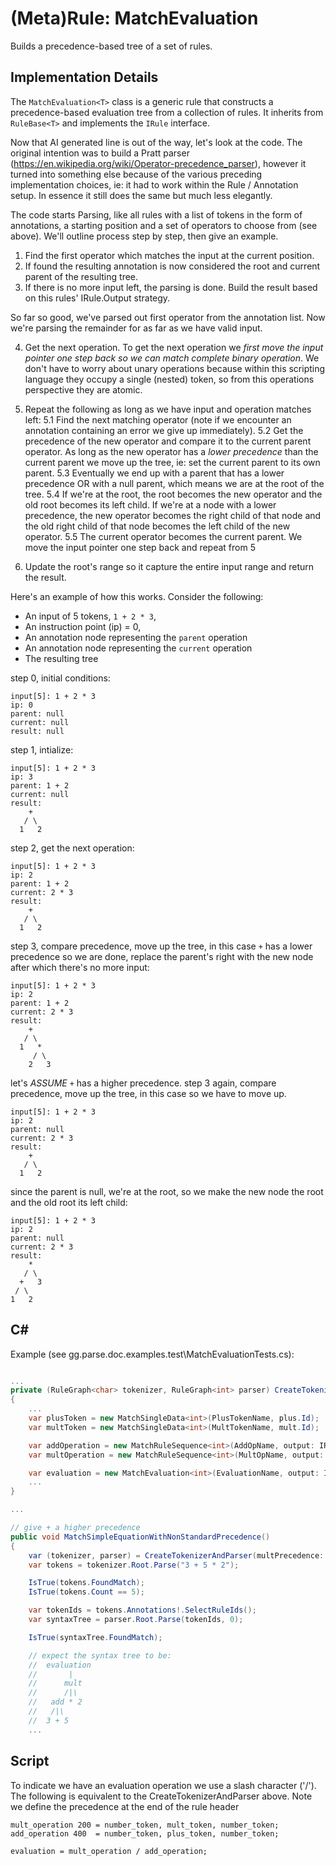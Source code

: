 (Meta)Rule: MatchEvaluation<T>
==============================

Builds a precedence-based tree of a set of rules.

Implementation Details
----------------------

The `MatchEvaluation<T>` class is a generic rule that constructs a precedence-based evaluation tree from a collection of rules. It inherits from `RuleBase<T>` and implements the `IRule` interface.

Now that AI generated line is out of the way, let's look at the code. The original intention was to build a Pratt parser (https://en.wikipedia.org/wiki/Operator-precedence_parser), however it turned into something else because of the various preceding implementation choices, ie: it had to work within the Rule / Annotation setup. In essence it still does the same but much less elegantly.

The code starts Parsing, like all rules with a list of tokens in the form of annotations, a starting position and a set of operators to choose from (see above). We'll outline process step by step, then give an example. 

1. Find the first operator which matches the input at the current position. 
2. If found the resulting annotation is now considered the root and current parent of the resulting tree.
3. If there is no more input left, the parsing is done. Build the result based on this rules' IRule.Output strategy.

So far so good, we've parsed out first operator from the annotation list. Now we're parsing the remainder for as far as we have valid input.

4. Get the next operation. To get the next operation we _first move the input pointer one step back so we can match complete binary operation_. We don't have to worry about unary operations because within this scripting language they occupy a single (nested) token, so from this operations perspective they are atomic.

5. Repeat the following as long as we have input and operation matches left:
	5.1 Find the next matching operator (note if we encounter an annotation containing an error we give up immediately).
	5.2 Get the precedence of the new operator and compare it to the current parent operator. As long as the new operator has a _lower precedence_ than the current parent we move up the tree, ie: set the current parent to its own parent.
	5.3 Eventually we end up with a parent that has a lower precedence OR with a null parent, which means we are at the root of the tree.
	5.4 If we're at the root, the root becomes the new operator and the old root becomes its left child. If we're at a node with a lower precedence, the new operator becomes the right child of that node and the old right child of that node becomes the left child of the new operator.
	5.5 The current operator becomes the current parent. We move the input pointer one step back and repeat from 5

6. Update the root's range so it capture the entire input range and return the result.

Here's an example of how this works. Consider the following:

* An input of 5 tokens, `1 + 2 * 3`, 
* An instruction point (ip) = 0, 
* An annotation node representing the `parent` operation 
* An annotation node representing the `current` operation
* The resulting tree

step 0, initial conditions:

```
input[5]: 1 + 2 * 3
ip: 0
parent: null
current: null
result: null
```

step 1, intialize:

```
input[5]: 1 + 2 * 3
ip: 3
parent: 1 + 2
current: null
result: 
	+
   / \
  1   2
```

step 2, get the next operation:

```
input[5]: 1 + 2 * 3
ip: 2
parent: 1 + 2
current: 2 * 3
result: 
	+
   / \
  1   2
```

step 3, compare precedence, move up the tree, in this case `+` has a lower precedence so we are done, replace the parent's right with the new node after which there's no more input:

```
input[5]: 1 + 2 * 3
ip: 2
parent: 1 + 2
current: 2 * 3
result: 
	+
   / \
  1   *
	 / \
	2   3
```

let's _ASSUME_ `+` has a higher precedence. 
step 3 again, compare precedence, move up the tree, in this case so we have to move up.

```
input[5]: 1 + 2 * 3
ip: 2
parent: null
current: 2 * 3
result: 
	+
   / \
  1   2
```

since the parent is null, we're at the root, so we make the new node the root and the old root its left child:

```
input[5]: 1 + 2 * 3
ip: 2
parent: null
current: 2 * 3
result: 
	*
   / \
  +   3
 / \
1   2
```

C#
---

Example (see gg.parse.doc.examples.test\MatchEvaluationTests.cs):

```csharp

... 
private (RuleGraph<char> tokenizer, RuleGraph<int> parser) CreateTokenizerAndParser(int multPrecedence, int addPrecedence)
{
	...
	var plusToken = new MatchSingleData<int>(PlusTokenName, plus.Id);
    var multToken = new MatchSingleData<int>(MultTokenName, mult.Id);

    var addOperation = new MatchRuleSequence<int>(AddOpName, output: IRule.Output.Self, precedence: addPrecedence, numberToken, plusToken, numberToken);
    var multOperation = new MatchRuleSequence<int>(MultOpName, output: IRule.Output.Self, precedence: multPrecedence, numberToken, multToken, numberToken);

    var evaluation = new MatchEvaluation<int>(EvaluationName, output: IRule.Output.Self, precedence: 0, addOperation, multOperation);
	...
}

...

// give + a higher precedence
public void MatchSimpleEquationWithNonStandardPrecedence()
{
    var (tokenizer, parser) = CreateTokenizerAndParser(multPrecedence: 200, addPrecedence: 400);
    var tokens = tokenizer.Root.Parse("3 + 5 * 2");

    IsTrue(tokens.FoundMatch);
    IsTrue(tokens.Count == 5);

    var tokenIds = tokens.Annotations!.SelectRuleIds();
    var syntaxTree = parser.Root.Parse(tokenIds, 0);

    IsTrue(syntaxTree.FoundMatch);

    // expect the syntax tree to be:
    //  evaluation
    //       |
    //      mult
    //      /|\
    //   add * 2
    //   /|\
    //  3 + 5    
    ...
```

Script
------

To indicate we have an evaluation operation we use a slash character ('/').
The following is equivalent to the CreateTokenizerAndParser above. Note we define the precedence at the end of the rule header

```
mult_operation 200 = number_token, mult_token, number_token;
add_operation 400  = number_token, plus_token, number_token;

evaluation = mult_operation / add_operation;
```